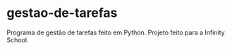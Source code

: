 # gestao-de-tarefas
Programa de gestão de tarefas feito em Python. Projeto feito para a Infinity School.
